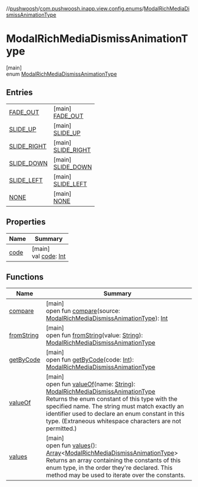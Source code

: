 //[pushwoosh](../../../index.md)/[com.pushwoosh.inapp.view.config.enums](../index.md)/[ModalRichMediaDismissAnimationType](index.md)

# ModalRichMediaDismissAnimationType

[main]\
enum [ModalRichMediaDismissAnimationType](index.md)

## Entries

| | |
|---|---|
| [FADE_OUT](-f-a-d-e_-o-u-t/index.md) | [main]<br>[FADE_OUT](-f-a-d-e_-o-u-t/index.md) |
| [SLIDE_UP](-s-l-i-d-e_-u-p/index.md) | [main]<br>[SLIDE_UP](-s-l-i-d-e_-u-p/index.md) |
| [SLIDE_RIGHT](-s-l-i-d-e_-r-i-g-h-t/index.md) | [main]<br>[SLIDE_RIGHT](-s-l-i-d-e_-r-i-g-h-t/index.md) |
| [SLIDE_DOWN](-s-l-i-d-e_-d-o-w-n/index.md) | [main]<br>[SLIDE_DOWN](-s-l-i-d-e_-d-o-w-n/index.md) |
| [SLIDE_LEFT](-s-l-i-d-e_-l-e-f-t/index.md) | [main]<br>[SLIDE_LEFT](-s-l-i-d-e_-l-e-f-t/index.md) |
| [NONE](-n-o-n-e/index.md) | [main]<br>[NONE](-n-o-n-e/index.md) |

## Properties

| Name | Summary |
|---|---|
| [code](code.md) | [main]<br>val [code](code.md): [Int](https://kotlinlang.org/api/latest/jvm/stdlib/kotlin-stdlib/kotlin/-int/index.html) |

## Functions

| Name | Summary |
|---|---|
| [compare](compare.md) | [main]<br>open fun [compare](compare.md)(source: [ModalRichMediaDismissAnimationType](index.md)): [Int](https://kotlinlang.org/api/latest/jvm/stdlib/kotlin-stdlib/kotlin/-int/index.html) |
| [fromString](from-string.md) | [main]<br>open fun [fromString](from-string.md)(value: [String](https://developer.android.com/reference/kotlin/java/lang/String.html)): [ModalRichMediaDismissAnimationType](index.md) |
| [getByCode](get-by-code.md) | [main]<br>open fun [getByCode](get-by-code.md)(code: [Int](https://kotlinlang.org/api/latest/jvm/stdlib/kotlin-stdlib/kotlin/-int/index.html)): [ModalRichMediaDismissAnimationType](index.md) |
| [valueOf](value-of.md) | [main]<br>open fun [valueOf](value-of.md)(name: [String](https://developer.android.com/reference/kotlin/java/lang/String.html)): [ModalRichMediaDismissAnimationType](index.md)<br>Returns the enum constant of this type with the specified name. The string must match exactly an identifier used to declare an enum constant in this type. (Extraneous whitespace characters are not permitted.) |
| [values](values.md) | [main]<br>open fun [values](values.md)(): [Array](https://kotlinlang.org/api/latest/jvm/stdlib/kotlin-stdlib/kotlin/-array/index.html)&lt;[ModalRichMediaDismissAnimationType](index.md)&gt;<br>Returns an array containing the constants of this enum type, in the order they're declared. This method may be used to iterate over the constants. |
